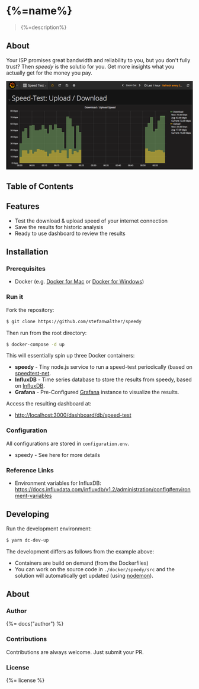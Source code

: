 # {%=name%}

> {%=description%}

## About
Your ISP promises great bandwidth and reliability to you, but you don't fully trust?
Then _speedy_ is the solutio for you. Get more insights what you actually get for the money you pay.

![Speed Tracker](./docs/images/speed.png)

## Table of Contents
<!-- toc -->

## Features

- Test the download & upload speed of your internet connection
- Save the results for historic analysis
- Ready to use dashboard to review the results


## Installation

### Prerequisites

- Docker (e.g. [Docker for Mac](https://docs.docker.com/docker-for-mac/) or [Docker for Windows](https://docs.docker.com/docker-for-windows/))

### Run it

Fork the repository:

```sh
$ git clone https://github.com/stefanwalther/speedy
```

Then run from the root directory:
```sh
$ docker-compose -d up
```

This will essentially spin up three Docker containers:

- **speedy** - Tiny node.js service to run a speed-test periodically (based on [speedtest-net](https://github.com/ddsol/speedtest.net).
- **InfluxDB** - Time series database to store the results from speedy, based on [InfluxDB](https://github.com/influxdata/influxdb).
- **Grafana** - Pre-Configured [Grafana](https://github.com/grafana/grafana) instance to visualize the results.

Access the resulting dashboard at:

- [http://localhost:3000/dashboard/db/speed-test](http://localhost:3000/dashboard/db/speed-test)

### Configuration

All configurations are stored in `configuration.env`.

- speedy - See here for more details


### Reference Links

- Environment variables for InfluxDB: https://docs.influxdata.com/influxdb/v1.2/administration/config#environment-variables

## Developing

Run the development environment:

```sh
$ yarn dc-dev-up
```

The development differs as follows from the example above:

- Containers are build on demand (from the Dockerfiles)
- You can work on the source code in `./docker/speedy/src` and the solution will automatically get updated (using [nodemon](https://nodemon.io/)).

## About

### Author
{%= docs("author") %}

### Contributions

Contributions are always welcome. Just submit your PR.

### License
{%= license %}

